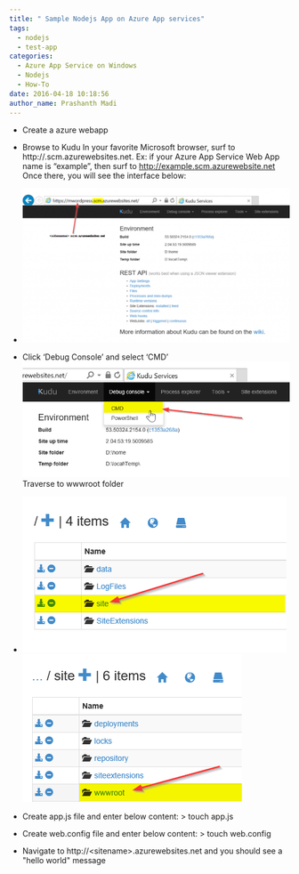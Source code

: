 ```yaml
---
title: " Sample Nodejs App on Azure App services"
tags:
  - nodejs
  - test-app
categories:
  - Azure App Service on Windows
  - Nodejs
  - How-To
date: 2016-04-18 10:18:56
author_name: Prashanth Madi
---
```


*   Create a azure webapp
*   Browse to Kudu In your favorite Microsoft browser, surf to http://<sitename>.scm.azurewebsites.net. Ex: if your Azure App Service Web App name is “example”, then surf to http://example.scm.azurewebsite.net Once there, you will see the interface below:
*   [![step1](/media/2016/04/step1-1024x593.png)](/media/2016/04/step1.png)
*   Click ‘Debug Console’ and select ‘CMD’ ![step2](/media/2016/04/step2.png)Traverse to wwwroot folder

* [![step3](/media/2016/04/step3.png)](/media/2016/04/step3.png) ![step4](/media/2016/04/step4.png)

*   Create app.js file and enter below content: > touch app.js

*   Create web.config file and enter below content: > touch web.config

*   Navigate to http://\<sitename\>.azurewebsites.net and you should see a "hello world" message
